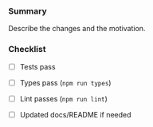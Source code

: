 ### Summary

Describe the changes and the motivation.

### Checklist
- [ ] Tests pass
- [ ] Types pass (`npm run types`)
- [ ] Lint passes (`npm run lint`)
- [ ] Updated docs/README if needed


